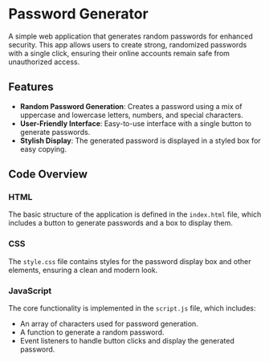 # Password Generator

A simple web application that generates random passwords for enhanced security. This app allows users to create strong, randomized passwords with a single click, ensuring their online accounts remain safe from unauthorized access.

## Features

-   **Random Password Generation**: Creates a password using a mix of uppercase and lowercase letters, numbers, and special characters.
-   **User-Friendly Interface**: Easy-to-use interface with a single button to generate passwords.
-   **Stylish Display**: The generated password is displayed in a styled box for easy copying.

## Code Overview

### HTML

The basic structure of the application is defined in the `index.html` file, which includes a button to generate passwords and a box to display them.

### CSS

The `style.css` file contains styles for the password display box and other elements, ensuring a clean and modern look.

### JavaScript

The core functionality is implemented in the `script.js` file, which includes:

-   An array of characters used for password generation.
-   A function to generate a random password.
-   Event listeners to handle button clicks and display the generated password.
